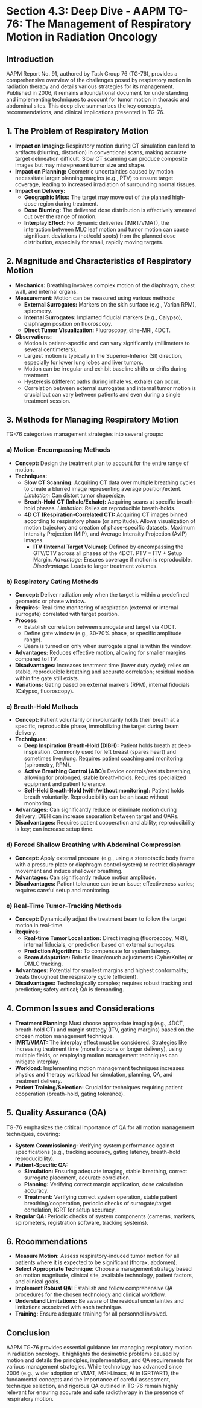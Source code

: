 # Section 4.3: Deep Dive - AAPM TG-76: The Management of Respiratory Motion in Radiation Oncology

## Introduction

AAPM Report No. 91, authored by Task Group 76 (TG-76), provides a comprehensive overview of the challenges posed by respiratory motion in radiation therapy and details various strategies for its management. Published in 2006, it remains a foundational document for understanding and implementing techniques to account for tumor motion in thoracic and abdominal sites. This deep dive summarizes the key concepts, recommendations, and clinical implications presented in TG-76.

## 1. The Problem of Respiratory Motion

- **Impact on Imaging:** Respiratory motion during CT simulation can lead to artifacts (blurring, distortion) in conventional scans, making accurate target delineation difficult. Slow CT scanning can produce composite images but may misrepresent tumor size and shape.
- **Impact on Planning:** Geometric uncertainties caused by motion necessitate larger planning margins (e.g., PTV) to ensure target coverage, leading to increased irradiation of surrounding normal tissues.
- **Impact on Delivery:**
    - **Geographic Miss:** The target may move out of the planned high-dose region during treatment.
    - **Dose Blurring:** The delivered dose distribution is effectively smeared out over the range of motion.
    - **Interplay Effect:** For dynamic deliveries (IMRT/VMAT), the interaction between MLC leaf motion and tumor motion can cause significant deviations (hot/cold spots) from the planned dose distribution, especially for small, rapidly moving targets.

## 2. Magnitude and Characteristics of Respiratory Motion

- **Mechanics:** Breathing involves complex motion of the diaphragm, chest wall, and internal organs.
- **Measurement:** Motion can be measured using various methods:
    - **External Surrogates:** Markers on the skin surface (e.g., Varian RPM), spirometry.
    - **Internal Surrogates:** Implanted fiducial markers (e.g., Calypso), diaphragm position on fluoroscopy.
    - **Direct Tumor Visualization:** Fluoroscopy, cine-MRI, 4DCT.
- **Observations:**
    - Motion is patient-specific and can vary significantly (millimeters to several centimeters).
    - Largest motion is typically in the Superior-Inferior (SI) direction, especially for lower lung lobes and liver tumors.
    - Motion can be irregular and exhibit baseline shifts or drifts during treatment.
    - Hysteresis (different paths during inhale vs. exhale) can occur.
    - Correlation between external surrogates and internal tumor motion is crucial but can vary between patients and even during a single treatment session.

## 3. Methods for Managing Respiratory Motion

TG-76 categorizes management strategies into several groups:

### a) Motion-Encompassing Methods
   - **Concept:** Design the treatment plan to account for the entire range of motion.
   - **Techniques:**
     - **Slow CT Scanning:** Acquiring CT data over multiple breathing cycles to create a blurred image representing average position/extent. *Limitation:* Can distort tumor shape/size.
     - **Breath-Hold CT (Inhale/Exhale):** Acquiring scans at specific breath-hold phases. *Limitation:* Relies on reproducible breath-holds.
     - **4D CT (Respiration-Correlated CT):** Acquiring CT images binned according to respiratory phase (or amplitude). Allows visualization of motion trajectory and creation of phase-specific datasets, Maximum Intensity Projection (MIP), and Average Intensity Projection (AvIP) images.
       - **ITV (Internal Target Volume):** Defined by encompassing the GTV/CTV across all phases of the 4DCT. PTV = ITV + Setup Margin. *Advantage:* Ensures coverage if motion is reproducible. *Disadvantage:* Leads to larger treatment volumes.

### b) Respiratory Gating Methods
   - **Concept:** Deliver radiation only when the target is within a predefined geometric or phase window.
   - **Requires:** Real-time monitoring of respiration (external or internal surrogate) correlated with target position.
   - **Process:**
     - Establish correlation between surrogate and target via 4DCT.
     - Define gate window (e.g., 30-70% phase, or specific amplitude range).
     - Beam is turned on only when surrogate signal is within the window.
   - **Advantages:** Reduces effective motion, allowing for smaller margins compared to ITV.
   - **Disadvantages:** Increases treatment time (lower duty cycle); relies on stable, reproducible breathing and accurate correlation; residual motion within the gate still exists.
   - **Variations:** Gating based on external markers (RPM), internal fiducials (Calypso, fluoroscopy).

### c) Breath-Hold Methods
   - **Concept:** Patient voluntarily or involuntarily holds their breath at a specific, reproducible phase, immobilizing the target during beam delivery.
   - **Techniques:**
     - **Deep Inspiration Breath-Hold (DIBH):** Patient holds breath at deep inspiration. Commonly used for left breast (spares heart) and sometimes liver/lung. Requires patient coaching and monitoring (spirometry, RPM).
     - **Active Breathing Control (ABC):** Device controls/assists breathing, allowing for prolonged, stable breath-holds. Requires specialized equipment and patient tolerance.
     - **Self-Held Breath-Hold (with/without monitoring):** Patient holds breath voluntarily. Reproducibility can be an issue without monitoring.
   - **Advantages:** Can significantly reduce or eliminate motion during delivery; DIBH can increase separation between target and OARs.
   - **Disadvantages:** Requires patient cooperation and ability; reproducibility is key; can increase setup time.

### d) Forced Shallow Breathing with Abdominal Compression
   - **Concept:** Apply external pressure (e.g., using a stereotactic body frame with a pressure plate or diaphragm control system) to restrict diaphragm movement and induce shallower breathing.
   - **Advantages:** Can significantly reduce motion amplitude.
   - **Disadvantages:** Patient tolerance can be an issue; effectiveness varies; requires careful setup and monitoring.

### e) Real-Time Tumor-Tracking Methods
   - **Concept:** Dynamically adjust the treatment beam to follow the target motion in real-time.
   - **Requires:**
     - **Real-time Tumor Localization:** Direct imaging (fluoroscopy, MRI), internal fiducials, or prediction based on external surrogates.
     - **Prediction Algorithms:** To compensate for system latency.
     - **Beam Adaptation:** Robotic linac/couch adjustments (CyberKnife) or DMLC tracking.
   - **Advantages:** Potential for smallest margins and highest conformality; treats throughout the respiratory cycle (efficient).
   - **Disadvantages:** Technologically complex; requires robust tracking and prediction; safety critical; QA is demanding.

## 4. Common Issues and Considerations

- **Treatment Planning:** Must choose appropriate imaging (e.g., 4DCT, breath-hold CT) and margin strategy (ITV, gating margins) based on the chosen motion management technique.
- **IMRT/VMAT:** The interplay effect must be considered. Strategies like increasing treatment time (more fractions or longer delivery), using multiple fields, or employing motion management techniques can mitigate interplay.
- **Workload:** Implementing motion management techniques increases physics and therapy workload for simulation, planning, QA, and treatment delivery.
- **Patient Training/Selection:** Crucial for techniques requiring patient cooperation (breath-hold, gating tolerance).

## 5. Quality Assurance (QA)

TG-76 emphasizes the critical importance of QA for all motion management techniques, covering:
- **System Commissioning:** Verifying system performance against specifications (e.g., tracking accuracy, gating latency, breath-hold reproducibility).
- **Patient-Specific QA:**
    - **Simulation:** Ensuring adequate imaging, stable breathing, correct surrogate placement, accurate correlation.
    - **Planning:** Verifying correct margin application, dose calculation accuracy.
    - **Treatment:** Verifying correct system operation, stable patient breathing/cooperation, periodic checks of surrogate/target correlation, IGRT for setup accuracy.
- **Regular QA:** Periodic checks of system components (cameras, markers, spirometers, registration software, tracking systems).

## 6. Recommendations

- **Measure Motion:** Assess respiratory-induced tumor motion for all patients where it is expected to be significant (thorax, abdomen).
- **Select Appropriate Technique:** Choose a management strategy based on motion magnitude, clinical site, available technology, patient factors, and clinical goals.
- **Implement Robust QA:** Establish and follow comprehensive QA procedures for the chosen technology and clinical workflow.
- **Understand Limitations:** Be aware of the residual uncertainties and limitations associated with each technique.
- **Training:** Ensure adequate training for all personnel involved.

## Conclusion

AAPM TG-76 provides essential guidance for managing respiratory motion in radiation oncology. It highlights the dosimetric problems caused by motion and details the principles, implementation, and QA requirements for various management strategies. While technology has advanced since 2006 (e.g., wider adoption of VMAT, MRI-Linacs, AI in IGRT/ART), the fundamental concepts and the importance of careful assessment, technique selection, and rigorous QA outlined in TG-76 remain highly relevant for ensuring accurate and safe radiotherapy in the presence of respiratory motion.

